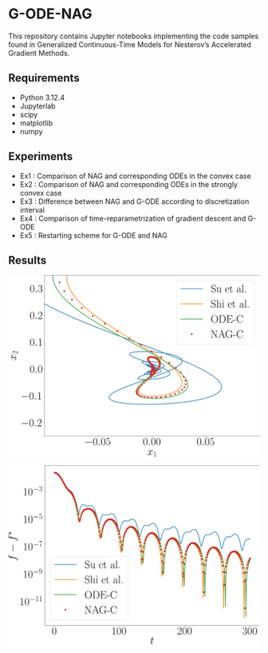 # G-ODE-NAG

This repository contains Jupyter notebooks implementing the code samples found in Generalized Continuous-Time Models for Nesterov’s Accelerated Gradient Methods.


## Requirements
- Python 3.12.4
- Jupyterlab
- scipy
- matplotlib
- numpy

## Experiments
- Ex1 : Comparison of NAG and corresponding ODEs in the convex case
- Ex2 : Comparison of NAG and corresponding ODEs in the strongly convex case
- Ex3 : Difference between NAG and G-ODE according to discretization interval
- Ex4 : Comparison of time-reparametrization of gradient descent and G-ODE
- Ex5 : Restarting scheme for G-ODE and NAG

## Results

![Ex1-ZTr](./Ex1/Su-Shi-ZTr-CV.png)

![Ex1-Errors](./Ex1/Su-Shi-Errors-CV.png)
